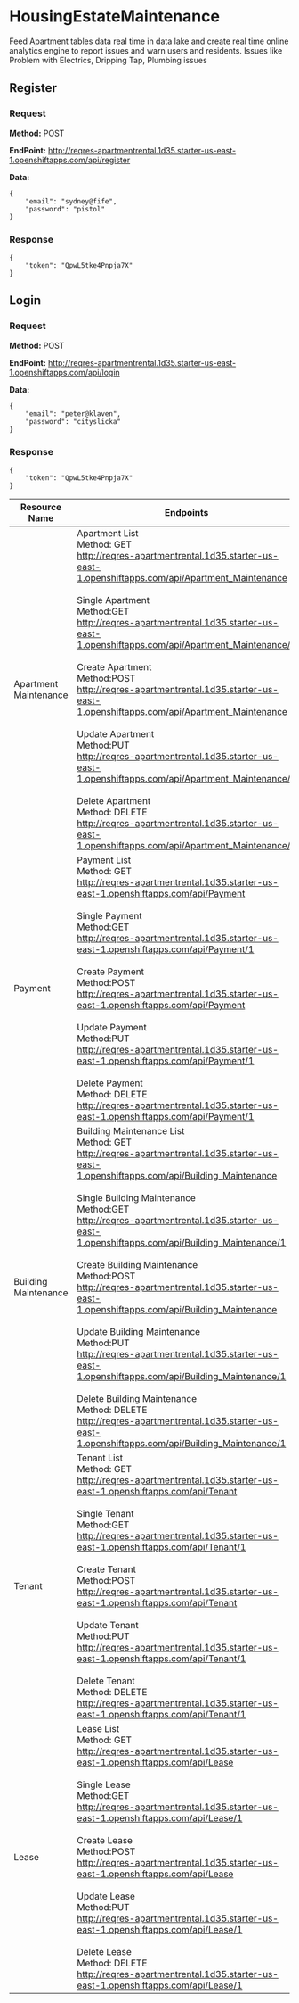# HousingEstateMaintenance
Feed Apartment tables data real time in data lake and create real time online analytics engine to report issues and warn users and residents. Issues like Problem with Electrics, Dripping Tap, Plumbing issues



## Register

### Request
**Method:** POST

**EndPoint:** <http://reqres-apartmentrental.1d35.starter-us-east-1.openshiftapps.com/api/register>

**Data:**
```
{
    "email": "sydney@fife",
    "password": "pistol"
}
```
### Response
```
{
    "token": "QpwL5tke4Pnpja7X"
}
```

## Login

### Request
**Method:** POST

**EndPoint:** <http://reqres-apartmentrental.1d35.starter-us-east-1.openshiftapps.com/api/login>

**Data:**
```
{
    "email": "peter@klaven",
    "password": "cityslicka"
}
```
### Response
```
{
    "token": "QpwL5tke4Pnpja7X"
}
```

Resource Name | Endpoints
----------|----------
Apartment Maintenance | Apartment List <br> Method: GET <br> <http://reqres-apartmentrental.1d35.starter-us-east-1.openshiftapps.com/api/Apartment_Maintenance><br><br>Single Apartment<br>Method:GET<br><http://reqres-apartmentrental.1d35.starter-us-east-1.openshiftapps.com/api/Apartment_Maintenance/1><br><br> Create Apartment <br>Method:POST<br> <http://reqres-apartmentrental.1d35.starter-us-east-1.openshiftapps.com/api/Apartment_Maintenance><br><br> Update Apartment <br>Method:PUT<br> <http://reqres-apartmentrental.1d35.starter-us-east-1.openshiftapps.com/api/Apartment_Maintenance/1><br><br> Delete Apartment<br>Method: DELETE<br> <http://reqres-apartmentrental.1d35.starter-us-east-1.openshiftapps.com/api/Apartment_Maintenance/1>
Payment | Payment List <br> Method: GET <br> <http://reqres-apartmentrental.1d35.starter-us-east-1.openshiftapps.com/api/Payment><br><br>Single Payment<br>Method:GET<br><http://reqres-apartmentrental.1d35.starter-us-east-1.openshiftapps.com/api/Payment/1><br><br> Create Payment <br>Method:POST<br> <http://reqres-apartmentrental.1d35.starter-us-east-1.openshiftapps.com/api/Payment><br><br> Update Payment <br>Method:PUT<br> <http://reqres-apartmentrental.1d35.starter-us-east-1.openshiftapps.com/api/Payment/1><br><br> Delete Payment<br>Method: DELETE<br> <http://reqres-apartmentrental.1d35.starter-us-east-1.openshiftapps.com/api/Payment/1>
Building Maintenance | Building Maintenance List <br> Method: GET <br> <http://reqres-apartmentrental.1d35.starter-us-east-1.openshiftapps.com/api/Building_Maintenance><br><br>Single Building Maintenance<br>Method:GET<br><http://reqres-apartmentrental.1d35.starter-us-east-1.openshiftapps.com/api/Building_Maintenance/1><br><br> Create Building Maintenance <br>Method:POST<br> <http://reqres-apartmentrental.1d35.starter-us-east-1.openshiftapps.com/api/Building_Maintenance><br><br> Update Building Maintenance <br>Method:PUT<br> <http://reqres-apartmentrental.1d35.starter-us-east-1.openshiftapps.com/api/Building_Maintenance/1><br><br> Delete Building Maintenance<br>Method: DELETE<br> <http://reqres-apartmentrental.1d35.starter-us-east-1.openshiftapps.com/api/Building_Maintenance/1>
Tenant | Tenant List <br> Method: GET <br> <http://reqres-apartmentrental.1d35.starter-us-east-1.openshiftapps.com/api/Tenant><br><br>Single Tenant<br>Method:GET<br><http://reqres-apartmentrental.1d35.starter-us-east-1.openshiftapps.com/api/Tenant/1><br><br> Create Tenant <br>Method:POST<br> <http://reqres-apartmentrental.1d35.starter-us-east-1.openshiftapps.com/api/Tenant><br><br> Update Tenant <br>Method:PUT<br> <http://reqres-apartmentrental.1d35.starter-us-east-1.openshiftapps.com/api/Tenant/1><br><br> Delete Tenant<br>Method: DELETE<br> <http://reqres-apartmentrental.1d35.starter-us-east-1.openshiftapps.com/api/Tenant/1>
Lease | Lease List <br> Method: GET <br> <http://reqres-apartmentrental.1d35.starter-us-east-1.openshiftapps.com/api/Lease><br><br>Single Lease<br>Method:GET<br><http://reqres-apartmentrental.1d35.starter-us-east-1.openshiftapps.com/api/Lease/1><br><br> Create Lease <br>Method:POST<br> <http://reqres-apartmentrental.1d35.starter-us-east-1.openshiftapps.com/api/Lease><br><br> Update Lease <br>Method:PUT<br> <http://reqres-apartmentrental.1d35.starter-us-east-1.openshiftapps.com/api/Lease/1><br><br> Delete Lease<br>Method: DELETE<br> <http://reqres-apartmentrental.1d35.starter-us-east-1.openshiftapps.com/api/Lease/1>